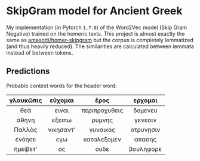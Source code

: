 # SkipGram model for Ancient Greek

My implementation (in Pytorch `1.7.0`) of the Word2Vec model (Skip Gram Negative) trained on the homeric texts.
This project is almost exactly the same as [amasotti/homer-skipgram](https://github.com/amasotti/homer-skipgram) but the corpus is completely lemmatized (and thus heavily reduced). The similarities are calculated between lemmata instead of between tokens.

## Predictions

Probable context words for the header word:

| γλαυκῶπις |  εὔχομαι  |     ἔρος      |  ερχομαι  |
| :-------: | :-------: | :-----------: | :-------: |
|    θεά    |   ειναι   | περιπροχυθεις |  δομενευ  |
|   ἀθήνη   |  εξειπω   |    ρυμνης     |  γενεσιν  |
|  Παλλὰς   | νικησαντʼ |   γυναικος    | οτρυνῃσιν |
|  ἐνόησε   |    εγω    |  καταλεξομεν  |  απασης   |
| ἠμείβετʼ  |    ος     |     ουδε      | βουληφορε |
